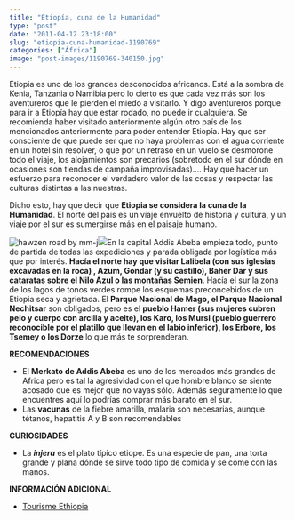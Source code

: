 ```yaml
---
title: "Etiopía, cuna de la Humanidad"
type: "post"
date: "2011-04-12 23:18:00"
slug: "etiopia-cuna-humanidad-1190769"
categories: ["África"]
image: "post-images/1190769-340150.jpg"
---
```


[](/wp-content/uploads/2011/04/1190769-340151.jpg)

Etiopia es uno de los grandes desconocidos africanos. Está a la sombra de Kenia, Tanzania o Namibia pero lo cierto es que cada vez más son los aventureros que le pierden el miedo a visitarlo. Y digo aventureros porque para ir a Etiopía hay que estar rodado, no puede ir cualquiera. Se recomienda haber visitado anteriormente algún otro país de los mencionados anteriormente para poder entender Etiopía. Hay que ser consciente de que puede ser que no haya problemas con el agua corriente en un hotel sin resolver, o que por un retraso en un vuelo se desmorone todo el viaje, los alojamientos son precarios (sobretodo en el sur dónde en ocasiones son tiendas de campaña improvisadas).... Hay que hacer un esfuerzo para reconocer el verdadero valor de las cosas y respectar las culturas distintas a las nuestras.

Dicho esto, hay que decir que **Etiopia se considera la cuna de la Humanidad**. El norte del país es un viaje envuelto de historia y cultura, y un viaje por el sur es sumergirse más en el paisaje humano.

![hawzen road by mm-j](post-images/1190769-340150.jpg "hawzen road by mm-j")![](post-images/1988876356)En la capital Addis Abeba empieza todo, punto de partida de todas las expediciones y parada obligada por logística más que por interés. **Hacía el norte hay que visitar Lalibela (con sus iglesias excavadas en la roca) , Azum, Gondar (y su castillo), Baher Dar y sus cataratas sobre el Nilo Azul o las montañas Semien**. Hacía el sur la zona de los lagos de tonos verdes rompe los esquemas preconcebidos de un Etiopia seca y agrietada. El **Parque Nacional de Mago, el Parque Nacional Nechitsar** son obligados, pero es el **pueblo Hamer (sus mujeres cubren pelo y cuerpo con arcilla y aceite), los Karo, los Mursi (pueblo guerrero reconocible por el platillo que llevan en el labio inferior), los Erbore, los Tsemey o los Dorze** lo que más te sorprenderan.

**RECOMENDACIONES**

- [](/wp-content/uploads/2011/04/1190769-340149.jpg)El **Merkato de Addis Abeba** es uno de los mercados más grandes de Africa pero es tal la agresividad con el que hombre blanco se siente acosado que es mejor que no vayas sólo. Además seguramente lo que encuentres aquí lo podrías comprar más barato en el sur.
- Las **vacunas** de la fiebre amarilla, malaria son necesarias, aunque tétanos, hepatitis A y B son recomendables

 **CURIOSIDADES**

- La ***injera*** es el plato típico etiope. Es una especie de pan, una torta grande y plana dónde se sirve todo tipo de comida y se come con las manos.

**INFORMACIÓN ADICIONAL**

- [Tourisme Ethiopia](http://www.tourismethiopia.org)